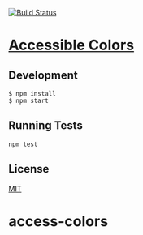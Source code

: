 [![Build Status][status-image]][status-url]

# <a href="http://accessible-colors.com" target="_blank">Accessible Colors</a>

## Development

```shell
$ npm install
$ npm start
```

## Running Tests

```shell
npm test
```

## License

[status-image]: https://img.shields.io/codeship/c8788a20-270e-0133-4d2a-723b2a0a3044/master.svg
[status-url]: https://codeship.com/projects/97245
[MIT](http://moroshko.mit-license.org)
# access-colors
